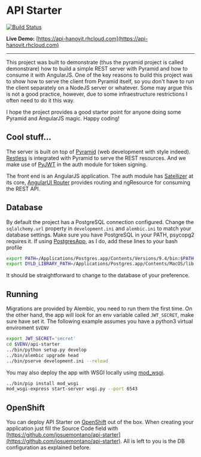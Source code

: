 # API Starter
[![Build Status](http://img.shields.io/travis/josuemontano/api-starter.svg?style=flat)](https://travis-ci.org/josuemontano/api-starter)

**Live Demo:** [https://api-hanovit.rhcloud.com](https://api-hanovit.rhcloud.com)

---

This project was built to demonstrate (thus the pyramid project is called demonstrare) how to build a simple REST server with Pyramid and how to consume it with AngularJS. One of the key reasons to build this project was to show how to serve the client from Pyramid itself, so you don't have to run the client separately on a NodeJS server or whatever. Some may argue this is not a good practice, however, due to some infraestructure restrictions I often need to do it this way.

I hope the project provides a good starter point for anyone doing some Pyramid and AngularJS magic. Happy coding!

## Cool stuff...
The server is built on top of [Pyramid](http://pylonsproject.org/projects/pyramid/about) (web development with style indeed). [Restless](http://restless.readthedocs.org) is integrated with Pyramid to serve the REST resources. And we make use of [PyJWT](https://github.com/jpadilla/pyjwt) in the auth module for token signing.

The front end is an AngularJS application. The auth module has [Satellizer](https://github.com/sahat/satellizer) at its core, [AngularUI Router](https://github.com/angular-ui/ui-router) provides routing and ngResource for consuming the REST API.

## Database
By default the project has a PostgreSQL connection configured. Change the `sqlalchemy.url` property in `development.ini` and `alembic.ini` to match your database settings. Make sure you have PostgreSQL in your PATH, psycopg2 requires it. If using [PostgresApp](http://postgresapp.com/), as I do, add these lines to your bash profile
```sh
export PATH=/Applications/Postgres.app/Contents/Versions/9.4/bin:$PATH
export DYLD_LIBRARY_PATH=/Applications/Postgres.app/Contents/MacOS/lib
```

It should be straightforward to change to the database of your preference.

## Running
Migrations are provided by Alembic, you need to run them the first time. On the other hand, the app will look for an env variable called `JWT_SECRET`, make sure have set it. The following example assumes you have a python3 virtual enviroment `$VENV`
```sh
export JWT_SECRET='secret'
cd $VENV/api-starter
../bin/python setup.py develop
../bin/alembic upgrade head
../bin/pserve development.ini --reload
```

You may also deploy the app with WSGI locally using [mod_wsgi](https://modwsgi.readthedocs.org/en/master/).
```sh
../bin/pip install mod_wsgi
mod_wsgi-express start-server wsgi.py --port 6543
```

## OpenShift
You can deploy API Starter on [OpenShift](https://openshift.redhat.com) out of the box. When creating your application just fill the Source Code field with [https://github.com/josuemontano/api-starter](https://github.com/josuemontano/api-starter). All is left to you is the DB configuration as explained before.
